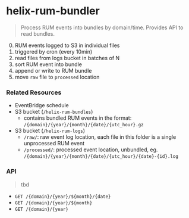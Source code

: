 # helix-rum-bundler

> Process RUM events into bundles by domain/time. Provides API to read bundles.

0. RUM events logged to S3 in individual files
1. triggered by cron (every 10min)
2. read files from logs bucket in batches of N
3. sort RUM event into bundle
4. append or write to RUM bundle
5. move `raw` file to `processed` location

### Related Resources
- EventBridge schedule
- S3 bucket (`/helix-rum-bundles`)
  - contains bundled RUM events in the format: `/{domain}/{year}/{month}/{date}/{utc_hour}.gz`
- S3 bucket (`/helix-rum-logs`)
  - `/raw/`: raw event log location, each file in this folder is a single unprocessed RUM event
  - `/processed/`: processed event location, unbundled, eg. `/{domain}/{year}/{month}/{date}/{utc_hour}/{date}-{id}.log`

### API
> tbd
- `GET /{domain}/{year}/${month}/{date}`
- `GET /{domain}/{year}/${month}`
- `GET /{domain}/{year}`